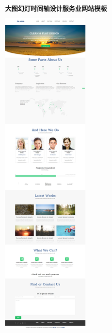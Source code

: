 ## 大图幻灯时间轴设计服务业网站模板
![Aaron Swartz](https://github.com/wzc570738205/Website-template/raw/master/%E5%93%8D%E5%BA%94%E6%A8%A1%E6%9D%BF/%E5%A4%A7%E5%9B%BE%E5%B9%BB%E7%81%AF%E6%97%B6%E9%97%B4%E8%BD%B4%E8%AE%BE%E8%AE%A1%E6%9C%8D%E5%8A%A1%E4%B8%9A%E7%BD%91%E7%AB%99%E6%A8%A1%E6%9D%BF/images/all.png)
